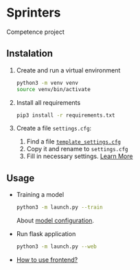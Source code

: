 # Sprinters

Competence project

## Instalation

1. Create and run a virtual environment

    ```bash
    python3 -m venv venv
    source venv/bin/activate
    ```

1. Install all requirements

    ```bash
    pip3 install -r requirements.txt
    ```

1. Create a file `settings.cfg`:

    1. Find a file [`template_settings.cfg`](template_settings.cfg)
    1. Copy it and rename to `settings.cfg`
    1. Fill in necessary settings. [Learn More](webservice/README.md#settings)

## Usage

- Training a model

    ```bash
    python3 -m launch.py --train
    ```

    About [model configuration](ml/README.md#generating-models).

- Run flask application

    ```bash
    python3 -m launch.py --web
    ```

- [How to use frontend?](frontend/README.md)
